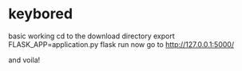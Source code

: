 # keybored

basic working
cd to the download directory
export FLASK_APP=application.py
flask run
now go to http://127.0.0.1:5000/

and voila! 
